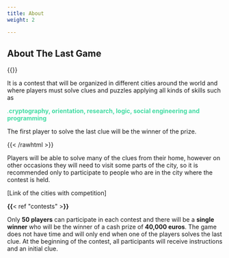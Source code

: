 ```yaml
---
title: About
weight: 2

---
```

## About The Last Game

{{<rawhtml >}}

It is a contest that will be organized in different cities around the world and where players must solve clues and puzzles applying all kinds of skills such as

<span style="color:#42DCA3">_._**cryptography, orientation, research, logic, social engineering and programming**</span> 

The first player to solve the last clue will be the winner of the prize.

{{< /rawhtml >}}

Players will be able to solve many of the clues from their home, however on other occasions they will need to visit some parts of the city, so it is recommended only to participate to people who are in the city where the contest is held.

\[Link of the cities with competition\]

**{{**< ref "contests" >**}}**

Only **50 players** can participate in each contest and there will be a **single winner** who will be the winner of a cash prize of **40,000 euros**. The game does not have time and will only end when one of the players solves the last clue. At the beginning of the contest, all participants will receive instructions and an initial clue.

<!---
![Example image](/img/demo.jpg)
\-->